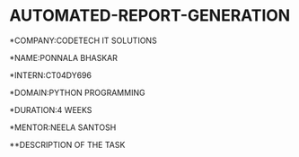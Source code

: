 # AUTOMATED-REPORT-GENERATION

*COMPANY:CODETECH IT SOLUTIONS

*NAME:PONNALA BHASKAR

*INTERN:CT04DY696

*DOMAIN:PYTHON PROGRAMMING

*DURATION:4 WEEKS

*MENTOR:NEELA SANTOSH

**DESCRIPTION OF THE TASK
